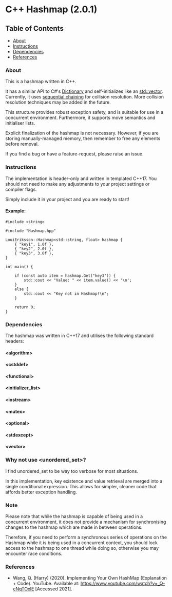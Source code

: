 # C++ Hashmap (2.0.1)

## Table of Contents

- [About](#About)
- [Instructions](#Instructions)
- [Dependencies](#Dependencies)
- [References](#References)

### About

This is a hashmap written in C++.

It has a similar API to C#'s [Dictionary](https://learn.microsoft.com/en-us/dotnet/api/system.collections.generic.dictionary-2?view=net-8.0)  and self-initializes like an [std::vector](https://en.cppreference.com/w/cpp/container/vector). Currently, it uses [sequential chaining](https://en.wikipedia.org/wiki/Hash_table#Separate_chaining) for collision resolution. More collision resolution techniques may be added in the future.

This structure provides robust exception safety, and is suitable for use in a concurrent environment. Furthermore, it supports move semantics and initialiser lists.

Explicit finalization of the hashmap is not necessary. However, if you are storing manually-managed memory, then remember to free any elements before removal.

If you find a bug or have a feature-request, please raise an issue.

### Instructions

The implementation is header-only and written in templated C++17. You should not need to make any adjustments to your project settings or compiler flags. 

Simply include it in your project and you are ready to start!

#### Example:
    
    #include <string>
    
    #include "Hashmap.hpp"
    
    LouiEriksson::Hashmap<std::string, float> hashmap {
        { "key1", 1.0f },
        { "key2", 2.0f },
        { "key3", 3.0f },
    }

    int main() {

        if (const auto item = hashmap.Get("key3")) {
            std::cout << "Value: " << item.value() << '\n';
        }
        else {
            std::cout << "Key not in Hashmap!\n";
        }

        return 0;
    }

### Dependencies

The hashmap was written in C++17 and utilises the following standard headers:

#### &lt;algorithm&gt;
#### &lt;cstddef&gt;
#### &lt;functional&gt;
#### &lt;initializer_list&gt;
#### &lt;iostream&gt;
#### &lt;mutex&gt;
#### &lt;optional&gt;
#### &lt;stdexcept&gt;
#### &lt;vector&gt;

### Why not use &lt;unordered_set&gt;?

I find unordered_set to be way too verbose for most situations.

In this implementation, key existence and value retrieval are merged into a single conditional expression. This allows for simpler, cleaner code that affords better exception handling.

### Note

Please note that while the hashmap is capable of being used in a concurrent environment, it does not provide a mechanism for synchronising changes to the hashmap which are made in between operations.

Therefore, if you need to perform a synchronous series of operations on the Hashmap while it is being used in a concurrent context, you should lock access to the hashmap to one thread while doing so, otherwise you may encounter race conditions.

### References

- Wang, Q. (Harry) (2020). Implementing Your Own HashMap (Explanation + Code). YouTube. Available at: https://www.youtube.com/watch?v=_Q-eNqTOxlE [Accessed 2021].

